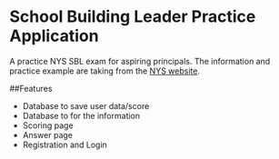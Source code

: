 # School Building Leader Practice Application
A practice NYS SBL exam for aspiring principals. The information and practice example are taking from the [NYS website](https://www.nystce.nesinc.com/TestView.aspx?f=HTML_FRAG/NY107_PrepMaterials.html).

##Features
* Database to save user data/score
* Database to for the information
* Scoring page
* Answer page
* Registration and Login
